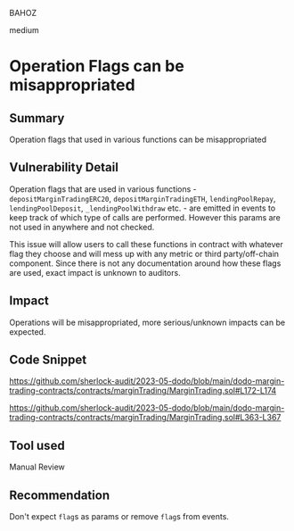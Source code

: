 BAHOZ

medium

# Operation Flags can be misappropriated

## Summary

Operation flags that used in various functions can be misappropriated

## Vulnerability Detail

Operation flags that are used in various functions - `depositMarginTradingERC20`, `depositMarginTradingETH`, `lendingPoolRepay`, `lendingPoolDeposit`, `_lendingPoolWithdraw` etc. - are emitted in events to keep track of which type of calls are performed. However this params are not used in anywhere and not checked. 

This issue will allow users to call these functions in contract with whatever flag they choose and will mess up with any metric or third party/off-chain component. Since there is not any documentation around how these flags are used, exact impact is unknown to auditors.

## Impact

Operations will be misappropriated, more serious/unknown impacts can be expected.

## Code Snippet

https://github.com/sherlock-audit/2023-05-dodo/blob/main/dodo-margin-trading-contracts/contracts/marginTrading/MarginTrading.sol#L172-L174

https://github.com/sherlock-audit/2023-05-dodo/blob/main/dodo-margin-trading-contracts/contracts/marginTrading/MarginTrading.sol#L363-L367

## Tool used

Manual Review

## Recommendation

Don't expect `flag`s as params or remove `flag`s from events.